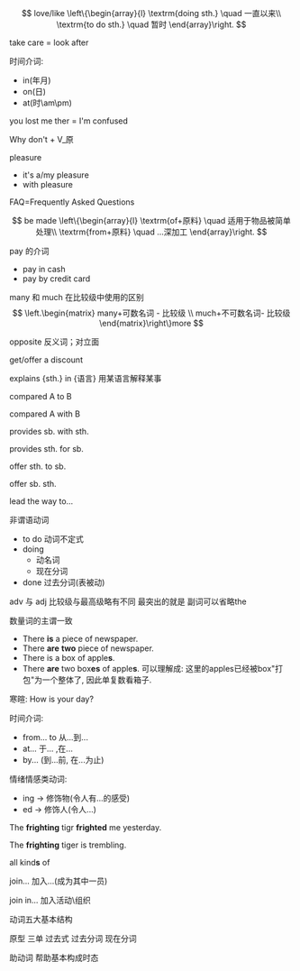 $$
love/like
  \left\{\begin{array}{l}
    \textrm{doing sth.} \quad 一直以来\\
    \textrm{to do sth.} \quad 暂时
  \end{array}\right.
$$

take care = look after

时间介词:
- in(年月)
- on(日)
- at(时\am\pm)

you lost me ther = I'm confused

Why don't + V_原

pleasure
- it's a/my pleasure
- with pleasure

FAQ=Frequently Asked Questions

$$
be made
  \left\{\begin{array}{l}
    \textrm{of+原料} \quad 适用于物品被简单处理\\
    \textrm{from+原料} \quad ...深加工
  \end{array}\right.
$$

pay 的介词
- pay in cash
- pay by credit card

many 和 much 在比较级中使用的区别
$$
\left.\begin{matrix} 
many+可数名词 - 比较级 \\
much+不可数名词- 比较级
\end{matrix}\right\}more
$$

opposite 反义词；对立面

get/offer a discount

explains {sth.} in {语言}   用某语言解释某事


compared A to B

compared A with B


provides sb. with sth.

provides sth. for sb.

offer sth. to sb.

offer sb. sth.

lead the way to…

非谓语动词
- to do 动词不定式
- doing
	- 动名词
	- 现在分词
- done 过去分词(表被动)

adv 与 adj 比较级与最高级略有不同 最突出的就是 副词可以省略the

数量词的主谓一致
- There **is** a piece of newspaper.
- There **are** **two** piece of newspaper.
- There is a box of apple**s**.
- There **are** two box**es** of apple**s**.
可以理解成: 这里的apples已经被box"打包"为一个整体了, 因此单复数看箱子. 


寒暄: How is your day?

时间介词:
- from... to 从...到...
- at... 于... ,在...
- by... (到...前, 在...为止)


情绪情感类动词:
- ing -> 修饰物(令人有...的感受)
- ed -> 修饰人(令人...)

The **frighting** tigr **frighted** me yesterday.

The **frighting** tiger is trembling.


all kind**s** of

join... 加入...(成为其中一员)

join in... 加入活动\组织



动词五大基本结构

原型 三单 过去式 过去分词 现在分词

助动词 帮助基本构成时态